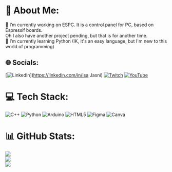# 💫 About Me:
🔭 I’m currently working on  ESPC. It is a control panel for PC, based on Espressif boards.<br>      Oh I also have another project pending, but that is for another time.<br>🌱 I’m currently learning Python (IK, it's an easy language, but I'm new to this world of programming)<br>


## 🌐 Socials:
[![LinkedIn]()](https://linkedin.com/in/Isa Jasni) [![Twitch]()](https://twitch.tv/IJDouble05) [![YouTube](https://img.shields.io/badge/YouTube-%23FF0000.svg?logo=YouTube&logoColor=white)](https://youtube.com/@StillNotEngineer) 

# 💻 Tech Stack:
![C++]() ![Python](https://img.shields.io/badge/python-3670A0?style=for-the-badge&logo=python&logoColor=ffdd54) ![Arduino](https://img.shields.io/badge/-Arduino-00979D?style=for-the-badge&logo=Arduino&logoColor=white) ![HTML5](https://img.shields.io/badge/html5-%23E34F26.svg?style=for-the-badge&logo=html5&logoColor=white) ![Figma](https://img.shields.io/badge/figma-%23F24E1E.svg?style=for-the-badge&logo=figma&logoColor=white) ![Canva](https://img.shields.io/badge/Canva-%2300C4CC.svg?style=for-the-badge&logo=Canva&logoColor=white)
# 📊 GitHub Stats:
![](https://github-readme-stats.vercel.app/api?username=IsaJasni&theme=tokyonight&hide_border=false&include_all_commits=true&count_private=true)<br/>
![](https://nirzak-streak-stats.vercel.app/?user=IsaJasni&theme=tokyonight&hide_border=false)<br/>
![](https://github-readme-stats.vercel.app/api/top-langs/?username=IsaJasni&theme=tokyonight&hide_border=false&include_all_commits=true&count_private=true&layout=compact)

<!-- Proudly created with GPRM ( https://gprm.itsvg.in ) -->

